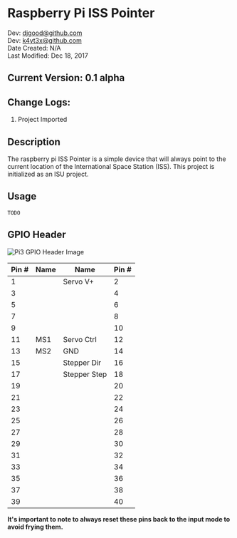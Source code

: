 # Raspberry Pi ISS Pointer

Dev: djgood@github.com  
Dev: k4yt3x@github.com  
Date Created: N/A  
Last Modified: Dec 18, 2017

## Current Version: 0.1 alpha

## Change Logs:
1. Project Imported

## Description
The raspberry pi ISS Pointer is a simple device that will always point to the current location of the International Space Station (ISS).
This project is initialized as an ISU project.

## Usage
~~~~
TODO
~~~~

## GPIO Header
![Pi3 GPIO Header Image](https://github.com/djgood/isspointer/raw/master/pi3gpioheader.jpg)

Pin # | Name | Name 	   | Pin #
------|------|-------------|------
 1    |      | Servo V+    | 2
 3    |      |      	   | 4
 5    |      | 	           | 6
 7    |      |       	   | 8
 9    |      |             | 10
 11   | MS1  | Servo Ctrl  | 12
 13   | MS2  | GND  	   | 14
 15   |      | Stepper Dir | 16
 17   |      | Stepper Step | 18
 19   |      | 		   | 20
 21   |      |             | 22
 23   |      |             | 24
 25   |      |             | 26
 27   |      |             | 28
 29   |      |             | 30
 31   |      |             | 32
 33   |      |             | 34
 35   |      |             | 36
 37   |      |             | 38
 39   |      |             | 40

**It's important to note to always reset these pins back to the input mode to avoid
frying them.**